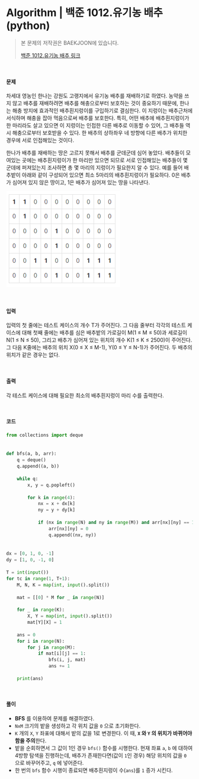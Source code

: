 # Algorithm | 백준 1012.유기농 배추 (python)

> 본 문제의 저작권은 BAEKJOON에 있습니다.
>
> [백준 1012.유기농 배추 링크](https://www.acmicpc.net/problem/1012)

</br>

#### 문제

차세대 영농인 한나는 강원도 고랭지에서 유기농 배추를 재배하기로 하였다. 농약을 쓰지 않고 배추를 재배하려면 배추를 해충으로부터 보호하는 것이 중요하기 때문에, 한나는 해충 방지에 효과적인 배추흰지렁이를 구입하기로 결심한다. 이 지렁이는 배추근처에 서식하며 해충을 잡아 먹음으로써 배추를 보호한다. 특히, 어떤 배추에 배추흰지렁이가 한 마리라도 살고 있으면 이 지렁이는 인접한 다른 배추로 이동할 수 있어, 그 배추들 역시 해충으로부터 보호받을 수 있다. 한 배추의 상하좌우 네 방향에 다른 배추가 위치한 경우에 서로 인접해있는 것이다.

한나가 배추를 재배하는 땅은 고르지 못해서 배추를 군데군데 심어 놓았다. 배추들이 모여있는 곳에는 배추흰지렁이가 한 마리만 있으면 되므로 서로 인접해있는 배추들이 몇 군데에 퍼져있는지 조사하면 총 몇 마리의 지렁이가 필요한지 알 수 있다. 예를 들어 배추밭이 아래와 같이 구성되어 있으면 최소 5마리의 배추흰지렁이가 필요하다. 0은 배추가 심어져 있지 않은 땅이고, 1은 배추가 심어져 있는 땅을 나타낸다.

![image-20220226174041844](../17086_아기상어2/README.assets/image-20220226174041844.png)

</br>

#### 입력

입력의 첫 줄에는 테스트 케이스의 개수 T가 주어진다. 그 다음 줄부터 각각의 테스트 케이스에 대해 첫째 줄에는 배추를 심은 배추밭의 가로길이 M(1 ≤ M ≤ 50)과 세로길이 N(1 ≤ N ≤ 50), 그리고 배추가 심어져 있는 위치의 개수 K(1 ≤ K ≤ 2500)이 주어진다. 그 다음 K줄에는 배추의 위치 X(0 ≤ X ≤ M-1), Y(0 ≤ Y ≤ N-1)가 주어진다. 두 배추의 위치가 같은 경우는 없다.

</br>

#### 출력

각 테스트 케이스에 대해 필요한 최소의 배추흰지렁이 마리 수를 출력한다.

</br>

#### 코드

```python
from collections import deque


def bfs(a, b, arr):
    q = deque()
    q.append((a, b))

    while q:
        x, y = q.popleft()

        for k in range(4):
            nx = x + dx[k]
            ny = y + dy[k]

            if (nx in range(N) and ny in range(M)) and arr[nx][ny] == 1:
                arr[nx][ny] = 0
                q.append((nx, ny))


dx = [0, 1, 0, -1]
dy = [1, 0, -1, 0]

T = int(input())
for tc in range(1, T+1):
    M, N, K = map(int, input().split())

    mat = [[0] * M for _ in range(N)]

    for _ in range(K):
        X, Y = map(int, input().split())
        mat[Y][X] = 1

    ans = 0
    for i in range(N):
        for j in range(M):
            if mat[i][j] == 1:
                bfs(i, j, mat)
                ans += 1

    print(ans)
```

</br>

#### 풀이

- **BFS** 를 이용하여 문제를 해결하였다.
- `NxM` 크기의 밭을 생성하고 각 위치 값을 `0` 으로 초기화한다.
- `K` 개의 `X`, `Y`  좌표에 대해서 밭의 값을 1로 변경한다. 이 때, **`X` 와 `Y` 의 위치가 바뀌어야 함을 주의**한다.
- 밭을 순회하면서 그 값이 1인 경우 `bfs()` 함수를 시행한다. 현재 좌표 `a`, `b` 에 대하여 4방향 탐색을 진행하는데, 배추가 존재한다면(값이 `1`인 경우)  해당 위치의 값을 `0` 으로 바꾸어주고, `q` 에 넣어준다.
- 한 번의 `bfs` 함수 시행이 종료되면 배추흰지렁이 수(`ans`)를 `1` 증가 시킨다.

